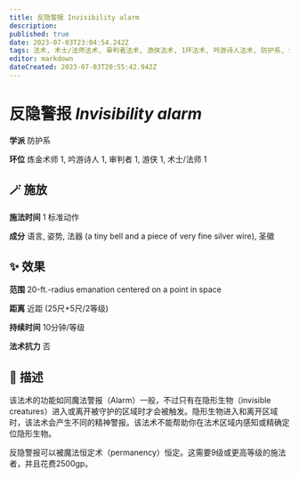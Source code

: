 ```yaml
---
title: 反隐警报 Invisibility alarm
description: 
published: true
date: 2023-07-03T23:04:54.242Z
tags: 法术, 术士/法师法术, 审判者法术, 游侠法术, 1环法术, 吟游诗人法术, 防护系, 炼金术师法术
editor: markdown
dateCreated: 2023-07-03T20:55:42.942Z
---
```


# **反隐警报** *Invisibility alarm*

**学派** 防护系 

**环位** 炼金术师 1, 吟游诗人 1, 审判者 1, 游侠 1, 术士/法师 1

## 🪄 施放

**施法时间** 1 标准动作

**成分** 语言, 姿势, 法器 (a tiny bell and a piece of very fine silver wire), 圣徽

## ✨ 效果  

**范围** 20-ft.-radius emanation centered on a point in space

**距离** 近距 (25尺+5尺/2等级)  

**持续时间** 10分钟/等级 

**法术抗力** 否

## 📖 描述

该法术的功能如同魔法警报（Alarm）一般，不过只有在隐形生物（invisible creatures）进入或离开被守护的区域时才会被触发。隐形生物进入和离开区域时，该法术会产生不同的精神警报。该法术不能帮助你在法术区域内感知或精确定位隐形生物。

反隐警报可以被魔法恒定术（permanency）恒定。这需要9级或更高等级的施法者，并且花费2500gp。
    